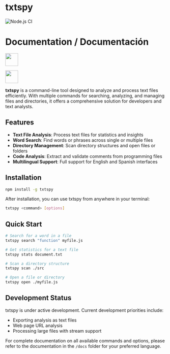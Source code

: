 # txtspy


![Node.js CI](https://github.com/ingEze/txtspy/workflows/Node.js%20CI/badge.svg)

# Documentation / Documentación

[<img src="https://upload.wikimedia.org/wikipedia/commons/a/a4/Flag_of_the_United_States.svg" width="40">](docs/en/README.md)

[<img src="https://upload.wikimedia.org/wikipedia/commons/9/9a/Flag_of_Spain.svg" width="40">](docs/es/README.md)

**txtspy** is a command-line tool designed to analyze and process text files efficiently. With multiple commands for searching, analyzing, and managing files and directories, it offers a comprehensive solution for developers and text analysts.

## Features

- **Text File Analysis**: Process text files for statistics and insights
- **Word Search**: Find words or phrases across single or multiple files
- **Directory Management**: Scan directory structures and open files or folders
- **Code Analysis**: Extract and validate comments from programming files
- **Multilingual Support**: Full support for English and Spanish interfaces

## Installation

```bash
npm install -g txtspy
```

After installation, you can use txtspy from anywhere in your terminal:

```bash
txtspy <command> [options]
```

## Quick Start

```bash
# Search for a word in a file
txtspy search "function" myfile.js

# Get statistics for a text file
txtspy stats document.txt

# Scan a directory structure
txtspy scan ./src

# Open a file or directory
txtspy open ./myfile.js
```

## Development Status

txtspy is under active development. Current development priorities include:
- Exporting analysis as text files
- Web page URL analysis
- Processing large files with stream support

For complete documentation on all available commands and options, please refer to the documentation in the `/docs` folder for your preferred language.

